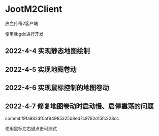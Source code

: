 # JootM2Client
热血传奇2客户端

使用libgdx进行开发

## 2022-4-4 实现静态地图绘制

## 2022-4-5 实现地图卷动

## 2022-4-6 实现鼠标控制的地图卷动

## 2022-4-7 修复地图卷动时启动慢、启停震荡的问题

commit:f9fa982df0af94985325b8ed7c9782d15fc228cc

使用鼠标左右键点击可测试
